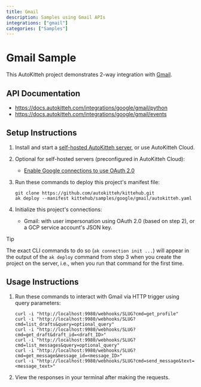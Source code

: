 ```yaml
---
title: Gmail
description: Samples using Gmail APIs
integrations: ["gmail"]
categories: ["Samples"]
---
```


# Gmail Sample

This AutoKitteh project demonstrates 2-way integration with
[Gmail](https://www.google.com/gmail/about/).

## API Documentation

- https://docs.autokitteh.com/integrations/google/gmail/python
- https://docs.autokitteh.com/integrations/google/gmail/events

## Setup Instructions

1. Install and start a
   [self-hosted AutoKitteh server](https://docs.autokitteh.com/get_started/quickstart),
   or use AutoKitteh Cloud.

2. Optional for self-hosted servers (preconfigured in AutoKitteh Cloud):

   - [Enable Google connections to use OAuth 2.0](https://docs.autokitteh.com/integrations/google/config)

3. Run these commands to deploy this project's manifest file:

   ```shell
   git clone https://github.com/autokitteh/kittehub.git
   ak deploy --manifest kittehub/samples/google/gmail/autokitteh.yaml
   ```

4. Initialize this project's connections:

   - Gmail: with user impersonation using OAuth 2.0 (based on step 2),
     or a GCP service account's JSON key.

> [!TIP]
> The exact CLI commands to do so (`ak connection init ...`) will appear in
> the output of the `ak deploy` command from step 3 when you create the
> project on the server, i.e., when you run that command for the first time.

## Usage Instructions

1. Run these commands to interact with Gmail via HTTP trigger using query parameters:

   ```shell
   curl -i "http://localhost:9980/webhooks/SLUG?cmd=get_profile"
   curl -i "http://localhost:9980/webhooks/SLUG?cmd=list_drafts&query=optional_query"
   curl -i "http://localhost:9980/webhooks/SLUG?cmd=get_draft&draft_id=<draft_ID>"
   curl -i "http://localhost:9980/webhooks/SLUG?cmd=list_messages&query=optional_query"
   curl -i "http://localhost:9980/webhooks/SLUG?cmd=get_message&message_id=<message_ID>"
   curl -i "http://localhost:9980/webhooks/SLUG?cmd=send_message&text=<message_text>"
   ```

2. View the responses in your terminal after making the requests.
